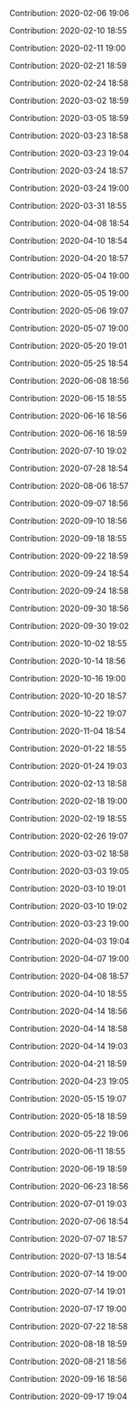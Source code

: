 Contribution: 2020-02-06 19:06

Contribution: 2020-02-10 18:55

Contribution: 2020-02-11 19:00

Contribution: 2020-02-21 18:59

Contribution: 2020-02-24 18:58

Contribution: 2020-03-02 18:59

Contribution: 2020-03-05 18:59

Contribution: 2020-03-23 18:58

Contribution: 2020-03-23 19:04

Contribution: 2020-03-24 18:57

Contribution: 2020-03-24 19:00

Contribution: 2020-03-31 18:55

Contribution: 2020-04-08 18:54

Contribution: 2020-04-10 18:54

Contribution: 2020-04-20 18:57

Contribution: 2020-05-04 19:00

Contribution: 2020-05-05 19:00

Contribution: 2020-05-06 19:07

Contribution: 2020-05-07 19:00

Contribution: 2020-05-20 19:01

Contribution: 2020-05-25 18:54

Contribution: 2020-06-08 18:56

Contribution: 2020-06-15 18:55

Contribution: 2020-06-16 18:56

Contribution: 2020-06-16 18:59

Contribution: 2020-07-10 19:02

Contribution: 2020-07-28 18:54

Contribution: 2020-08-06 18:57

Contribution: 2020-09-07 18:56

Contribution: 2020-09-10 18:56

Contribution: 2020-09-18 18:55

Contribution: 2020-09-22 18:59

Contribution: 2020-09-24 18:54

Contribution: 2020-09-24 18:58

Contribution: 2020-09-30 18:56

Contribution: 2020-09-30 19:02

Contribution: 2020-10-02 18:55

Contribution: 2020-10-14 18:56

Contribution: 2020-10-16 19:00

Contribution: 2020-10-20 18:57

Contribution: 2020-10-22 19:07

Contribution: 2020-11-04 18:54

Contribution: 2020-01-22 18:55

Contribution: 2020-01-24 19:03

Contribution: 2020-02-13 18:58

Contribution: 2020-02-18 19:00

Contribution: 2020-02-19 18:55

Contribution: 2020-02-26 19:07

Contribution: 2020-03-02 18:58

Contribution: 2020-03-03 19:05

Contribution: 2020-03-10 19:01

Contribution: 2020-03-10 19:02

Contribution: 2020-03-23 19:00

Contribution: 2020-04-03 19:04

Contribution: 2020-04-07 19:00

Contribution: 2020-04-08 18:57

Contribution: 2020-04-10 18:55

Contribution: 2020-04-14 18:56

Contribution: 2020-04-14 18:58

Contribution: 2020-04-14 19:03

Contribution: 2020-04-21 18:59

Contribution: 2020-04-23 19:05

Contribution: 2020-05-15 19:07

Contribution: 2020-05-18 18:59

Contribution: 2020-05-22 19:06

Contribution: 2020-06-11 18:55

Contribution: 2020-06-19 18:59

Contribution: 2020-06-23 18:56

Contribution: 2020-07-01 19:03

Contribution: 2020-07-06 18:54

Contribution: 2020-07-07 18:57

Contribution: 2020-07-13 18:54

Contribution: 2020-07-14 19:00

Contribution: 2020-07-14 19:01

Contribution: 2020-07-17 19:00

Contribution: 2020-07-22 18:58

Contribution: 2020-08-18 18:59

Contribution: 2020-08-21 18:56

Contribution: 2020-09-16 18:56

Contribution: 2020-09-17 19:04

